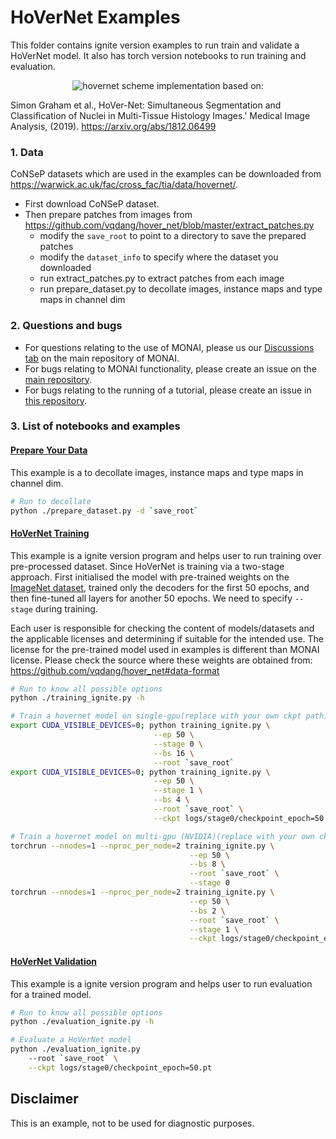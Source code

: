 # HoVerNet Examples

This folder contains ignite version examples to run train and validate a HoVerNet model.
It also has torch version notebooks to run training and evaluation.
<p align="center">
  <img src="https://ars.els-cdn.com/content/image/1-s2.0-S1361841519301045-fx1_lrg.jpg" alt="hovernet scheme")
</p>
implementation based on:

Simon Graham et al., HoVer-Net: Simultaneous Segmentation and Classification of Nuclei in Multi-Tissue Histology Images.' Medical Image Analysis, (2019). https://arxiv.org/abs/1812.06499

### 1. Data

CoNSeP datasets which are used in the examples can be downloaded from https://warwick.ac.uk/fac/cross_fac/tia/data/hovernet/.
- First download CoNSeP dataset.
- Then prepare patches from images from https://github.com/vqdang/hover_net/blob/master/extract_patches.py
    - modify the  `save_root` to point to a directory to save the prepared patches
    - modify the  `dataset_info` to specify where the dataset you downloaded
    - run extract_patches.py to extract patches from each image
    - run prepare_dataset.py to decollate images, instance maps and type maps in channel dim

### 2. Questions and bugs

- For questions relating to the use of MONAI, please us our [Discussions tab](https://github.com/Project-MONAI/MONAI/discussions) on the main repository of MONAI.
- For bugs relating to MONAI functionality, please create an issue on the [main repository](https://github.com/Project-MONAI/MONAI/issues).
- For bugs relating to the running of a tutorial, please create an issue in [this repository](https://github.com/Project-MONAI/Tutorials/issues).


### 3. List of notebooks and examples
#### [Prepare Your Data](./prepare_dataset.py)
This example is a to decollate images, instance maps and type maps in channel dim.

```bash
# Run to decollate
python ./prepare_dataset.py -d `save_root`
```

#### [HoVerNet Training](./training_ignite.py)
This example is a ignite version program and helps user to run training over pre-processed dataset.
Since HoVerNet is training via a two-stage approach. First initialised the model with pre-trained weights on the [ImageNet dataset](https://ieeexplore.ieee.org/document/5206848), trained only the decoders for the first 50 epochs, and then fine-tuned all layers for another 50 epochs. We need to specify `--stage` during training.

Each user is responsible for checking the content of models/datasets and the applicable licenses and determining if suitable for the intended use.
The license for the pre-trained model used in examples is different than MONAI license. Please check the source where these weights are obtained from:
https://github.com/vqdang/hover_net#data-format


```bash
# Run to know all possible options
python ./training_ignite.py -h

# Train a hovernet model on single-gpu(replace with your own ckpt path)
export CUDA_VISIBLE_DEVICES=0; python training_ignite.py \
                                --ep 50 \
                                --stage 0 \
                                --bs 16 \
                                --root `save_root`
export CUDA_VISIBLE_DEVICES=0; python training_ignite.py \
                                --ep 50 \
                                --stage 1 \
                                --bs 4 \
                                --root `save_root` \
                                --ckpt logs/stage0/checkpoint_epoch=50.pt

# Train a hovernet model on multi-gpu (NVIDIA)(replace with your own ckpt path)
torchrun --nnodes=1 --nproc_per_node=2 training_ignite.py \
                                        --ep 50 \
                                        --bs 8 \
                                        --root `save_root` \
                                        --stage 0
torchrun --nnodes=1 --nproc_per_node=2 training_ignite.py \
                                        --ep 50 \
                                        --bs 2 \
                                        --root `save_root` \
                                        --stage 1 \
                                        --ckpt logs/stage0/checkpoint_epoch=50.pt
```

#### [HoVerNet Validation](./evaluation_ignite.py)
This example is a ignite version program and helps user to run evaluation for a trained model.
```bash
# Run to know all possible options
python ./evaluation_ignite.py -h

# Evaluate a HoVerNet model
python ./evaluation_ignite.py
    --root `save_root` \
    --ckpt logs/stage0/checkpoint_epoch=50.pt
```

## Disclaimer

This is an example, not to be used for diagnostic purposes.
